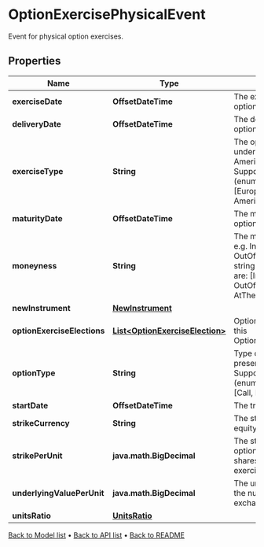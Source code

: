

# OptionExercisePhysicalEvent

Event for physical option exercises.

## Properties

| Name | Type | Description | Notes |
|------------ | ------------- | ------------- | -------------|
|**exerciseDate** | **OffsetDateTime** | The exercise date of the option. |  [optional] |
|**deliveryDate** | **OffsetDateTime** | The delivery date of the option. |  [optional] |
|**exerciseType** | **String** | The optionality type of the underlying option e.g. American, European.  Supported string (enumeration) values are: [European, Bermudan, American]. |  |
|**maturityDate** | **OffsetDateTime** | The maturity date of the option. |  [optional] |
|**moneyness** | **String** | The moneyness of the option e.g. InTheMoney, OutOfTheMoney.  Supported string (enumeration) values are: [InTheMoney, OutOfTheMoney, AtTheMoney]. |  [optional] |
|**newInstrument** | [**NewInstrument**](NewInstrument.md) |  |  |
|**optionExerciseElections** | [**List&lt;OptionExerciseElection&gt;**](OptionExerciseElection.md) | Option exercise election for this OptionExercisePhysicalEvent. |  [optional] |
|**optionType** | **String** | Type of optionality that is present e.g. call, put.  Supported string (enumeration) values are: [Call, Put]. |  |
|**startDate** | **OffsetDateTime** | The trade date of the option. |  [optional] |
|**strikeCurrency** | **String** | The strike currency of the equity option. |  |
|**strikePerUnit** | **java.math.BigDecimal** | The strike of the equity option times the number of shares to exchange if exercised. |  |
|**underlyingValuePerUnit** | **java.math.BigDecimal** | The underlying price times the number of shares to exchange if exercised. |  [optional] |
|**unitsRatio** | [**UnitsRatio**](UnitsRatio.md) |  |  |



[Back to Model list](../README.md#documentation-for-models) &#8226; [Back to API list](../README.md#documentation-for-api-endpoints) &#8226; [Back to README](../README.md)


